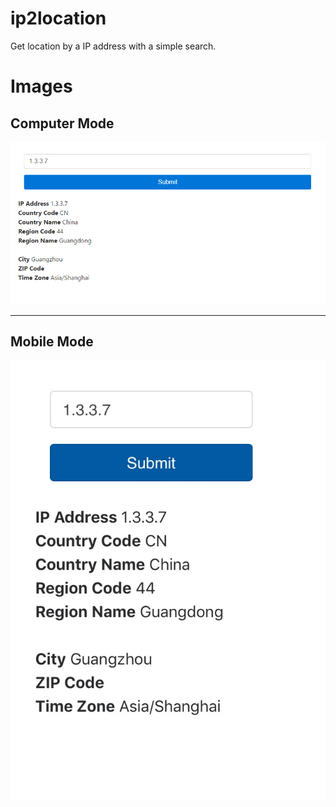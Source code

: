 # ip2location
Get location by a IP address with a simple search.

# Images
<h2>Computer Mode</h2>
<img src="computer.png">
<hr>
<h2>Mobile Mode</h2>
<img src="mobile.jpg">
